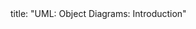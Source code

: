 <frontmatter>
title: "UML: Object Diagrams: Introduction"
</frontmatter>

<include src="index-body.md" boilerplate />
